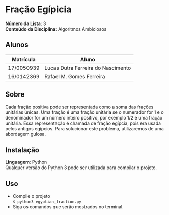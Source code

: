# Fração Egípicia

**Número da Lista**: 3<br>
**Conteúdo da Disciplina**: Algoritmos Ambiciosos<br>

## Alunos
| Matrícula  | Aluno                              |
| ---------- | ---------------------------------- |
| 17/0050939 | Lucas Dutra Ferreira do Nascimento |
| 16/0142369 | Rafael M. Gomes Ferreira           |

## Sobre 
Cada fração positiva pode ser representada como a soma das frações unitárias únicas. Uma fração é uma fração unitária se o numerador for 1 e o denominador for um número inteiro positivo, por exemplo 1/2 é uma fração unitária. Essa representação é chamada de fração egípcia, pois era usada pelos antigos egípcios. Para solucionar este problema, utilizaremos de uma abordagem gulosa.

## Instalação 
**Linguagem**: Python<br>
Qualquer versão do Python 3 pode ser utilizada para compilar o projeto.

## Uso 
* Compile o projeto  
``` $ python3 egyptian_fraction.py ```
* Siga os comandos que serão mostrados no terminal.




